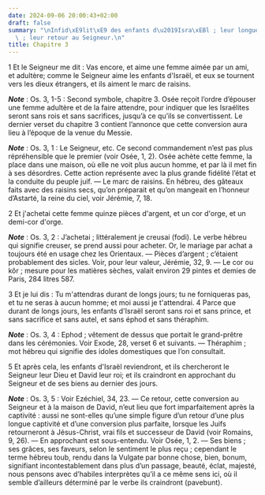 ```yaml
---
date: 2024-09-06 20:00:43+02:00
draft: false
summary: "\nInfid\xE9lit\xE9 des enfants d\u2019Isra\xEBl ; leur longue captivit\xE9\
  \ ; leur retour au Seigneur.\n"
title: Chapitre 3
---
```





1 Et le Seigneur me dit : Vas encore, et aime une femme aimée par un ami, et adultère; comme le Seigneur aime les enfants d'Israël, et eux se tournent vers les dieux étrangers, et ils aiment le marc de raisins.

***Note*** :  Os. 3, 1-5 : Second symbole, chapitre 3. Osée reçoit l’ordre d’épouser une femme adultère et de la faire attendre, pour indiquer que les Israélites seront sans rois et sans sacrifices, jusqu’à ce qu’ils se convertissent. Le dernier verset du chapitre 3 contient l’annonce que cette conversion aura lieu à l’époque de la venue du Messie.

***Note*** :  Os. 3, 1 : Le Seigneur, etc. Ce second commandement n’est pas plus répréhensible que le premier (voir Osée, 1, 2). Osée achète cette femme, la place dans une maison, où elle ne voit plus aucun homme, et par là il met fin à ses désordres. Cette action représente avec la plus grande fidélité l’état et la conduite du peuple juif. ― Le marc de raisins. En hébreu, des gâteaux faits avec des raisins secs, qu’on préparait et qu’on mangeait en l’honneur d’Astarté, la reine du ciel, voir Jérémie, 7, 18.


2 Et j'achetai cette femme quinze pièces d'argent, et un cor d'orge, et un demi-cor d'orge.

***Note*** :  Os. 3, 2 : J’achetai ; littéralement je creusai (fodi). Le verbe hébreu qui signifie creuser, se prend aussi pour acheter. Or, le mariage par achat a toujours été en usage chez les Orientaux. ― Pièces d’argent ; c’étaient probablement des sicles. Voir, pour leur valeur, Jérémie, 32, 9. ― Le cor ou kôr ; mesure pour les matières sèches, valait environ 29 pintes et demies de Paris, 284 litres 587.

3 Et je lui dis : Tu m'attendras durant de longs jours; tu ne forniqueras pas, et tu ne seras à aucun homme; et moi aussi je t'attendrai. 4 Parce que durant de longs jours, les enfants d'Israël seront sans roi et sans prince, et sans sacrifice et sans autel, et sans éphod et sans théraphim.

***Note*** :  Os. 3, 4 : Ephod ; vêtement de dessus que portait le grand-prêtre dans les cérémonies. Voir Exode, 28, verset 6 et suivants. ― Théraphim ; mot hébreu qui signifie des idoles domestiques que l’on consultait.

5 Et après cela, les enfants d'Israël reviendront, et ils chercheront le Seigneur leur Dieu et David leur roi; et ils craindront en approchant du Seigneur et de ses biens au dernier des jours.

***Note*** :  Os. 3, 5 : Voir Ezéchiel, 34, 23. ― Ce retour, cette conversion au Seigneur et à la maison de David, n’eut lieu que fort imparfaitement après la captivité : aussi ne sont-elles qu’une simple figure d’un retour d’une plus longue captivité et d’une conversion plus parfaite, lorsque les Juifs retourneront à Jésus-Christ, vrai fils et successeur de David (voir Romains, 9, 26). ― En approchant est sous-entendu. Voir Osée, 1, 2. ― Ses biens ; ses grâces, ses faveurs, selon le sentiment le plus reçu ; cependant le terme hébreu toub, rendu dans la Vulgate par bonne chose, bien, bonum, signifiant incontestablement dans plus d’un passage, beauté, éclat, majesté, nous pensons avec d’habiles interprètes qu’il a ce même sens ici, où il semble d’ailleurs déterminé par le verbe ils craindront (pavebunt).

